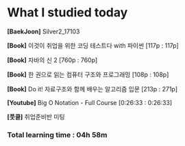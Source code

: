 <h1>What I studied today</h1>

<strong>[BaekJoon]</strong> Silver2_17103

<strong>[Book]</strong> 이것이 취업을 위한 코딩 테스트다 with 파이썬 [117p : 117p]

<strong>[Book]</strong> 자바의 신 2 [760p : 760p]

<strong>[Book]</strong> 한 권으로 읽는 컴퓨터 구조와 프로그래밍 [108p : 108p]

<strong>[Book]</strong> Do it! 자료구조와 함께 배우는 알고리즘 입문 [213p : 271p]

<strong>[Youtube]</strong> Big O Notation - Full Course [0:26:33 : 0:26:33]

<strong>[풋클]</strong> 취업준비반 미팅

<h3>Total learning time : 04h 58m</h3>

